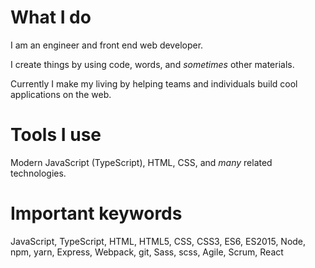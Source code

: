 # What I do

I am an engineer and front end web developer.

I create things by using code, words, and *sometimes* other materials.

Currently I make my living by helping teams and individuals build cool applications on the web.


# Tools I use

Modern JavaScript (TypeScript), HTML, CSS, and *many* related technologies.

# Important keywords

JavaScript, TypeScript, HTML, HTML5, CSS, CSS3, ES6, ES2015, Node, npm, yarn, Express, Webpack, git, Sass, scss, Agile, Scrum, React



<!--
### Hi there 👋


**teeehn/teeehn** is a ✨ _special_ ✨ repository because its `README.md` (this file) appears on your GitHub profile.

Here are some ideas to get you started:

- 🔭 I’m currently working on ...
- 🌱 I’m currently learning ...
- 👯 I’m looking to collaborate on ...
- 🤔 I’m looking for help with ...
- 💬 Ask me about ...
- 📫 How to reach me: ...
- 😄 Pronouns: ...
- ⚡ Fun fact: ...
-->
